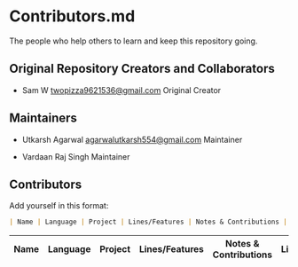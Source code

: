 # Contributors.md

The people who help others to learn and keep this repository going.

## Original Repository Creators and Collaborators

- Sam W twopizza9621536@gmail.com Original Creator


## Maintainers
- Utkarsh Agarwal agarwalutkarsh554@gmail.com Maintainer

- Vardaan Raj Singh Maintainer

## Contributors

Add yourself in this format:

```markdown
| Name | Language | Project | Lines/Features | Notes & Contributions | License |
```

| Name | Language | Project | Lines/Features | Notes & Contributions | License |
| ---- | -------- | ------- | -------------- | --------------------- | ------- |
